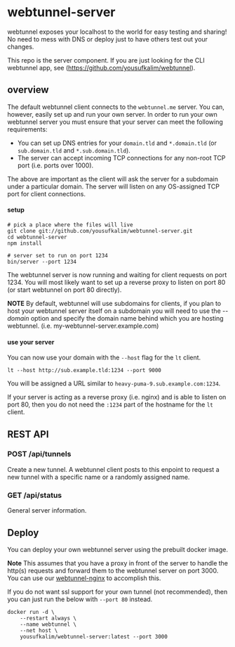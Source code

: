 # webtunnel-server

webtunnel exposes your localhost to the world for easy testing and sharing! No need to mess with DNS or deploy just to have others test out your changes.

This repo is the server component. If you are just looking for the CLI webtunnel app, see (https://github.com/yousufkalim/webtunnel).

## overview ##

The default webtunnel client connects to the `webtunnel.me` server. You can, however, easily set up and run your own server. In order to run your own webtunnel server you must ensure that your server can meet the following requirements:

* You can set up DNS entries for your `domain.tld` and `*.domain.tld` (or `sub.domain.tld` and `*.sub.domain.tld`).
* The server can accept incoming TCP connections for any non-root TCP port (i.e. ports over 1000).

The above are important as the client will ask the server for a subdomain under a particular domain. The server will listen on any OS-assigned TCP port for client connections.

#### setup

```shell
# pick a place where the files will live
git clone git://github.com/yousufkalim/webtunnel-server.git
cd webtunnel-server
npm install

# server set to run on port 1234
bin/server --port 1234
```

The webtunnel server is now running and waiting for client requests on port 1234. You will most likely want to set up a reverse proxy to listen on port 80 (or start webtunnel on port 80 directly).

**NOTE** By default, webtunnel will use subdomains for clients, if you plan to host your webtunnel server itself on a subdomain you will need to use the _--domain_ option and specify the domain name behind which you are hosting webtunnel. (i.e. my-webtunnel-server.example.com)

#### use your server

You can now use your domain with the `--host` flag for the `lt` client.

```shell
lt --host http://sub.example.tld:1234 --port 9000
```

You will be assigned a URL similar to `heavy-puma-9.sub.example.com:1234`.

If your server is acting as a reverse proxy (i.e. nginx) and is able to listen on port 80, then you do not need the `:1234` part of the hostname for the `lt` client.

## REST API

### POST /api/tunnels

Create a new tunnel. A webtunnel client posts to this enpoint to request a new tunnel with a specific name or a randomly assigned name.

### GET /api/status

General server information.

## Deploy

You can deploy your own webtunnel server using the prebuilt docker image.

**Note** This assumes that you have a proxy in front of the server to handle the http(s) requests and forward them to the webtunnel server on port 3000. You can use our [webtunnel-nginx](https://github.com/yousufkalim/webtunnel-nginx) to accomplish this.

If you do not want ssl support for your own tunnel (not recommended), then you can just run the below with `--port 80` instead.

```
docker run -d \
    --restart always \
    --name webtunnel \
    --net host \
    yousufkalim/webtunnel-server:latest --port 3000
```
